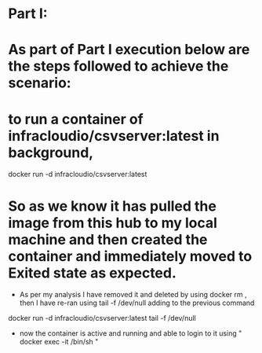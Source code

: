 # Part I:

# As part of Part I execution below are the steps followed to achieve the scenario:

# to run a container of infracloudio/csvserver:latest in background, 

docker run -d infracloudio/csvserver:latest

# So as we know it has pulled the image from this hub to my local machine and then created the container and immediately moved to Exited state as expected.

* As per my analysis I have removed it and deleted by using docker rm <container ID> , then I have re-ran using tail -f /dev/null adding to the previous command

docker run -d infracloudio/csvserver:latest tail -f /dev/null


- now the container is active and running and able to login to it using  " docker exec -it <container-name> /bin/sh "


